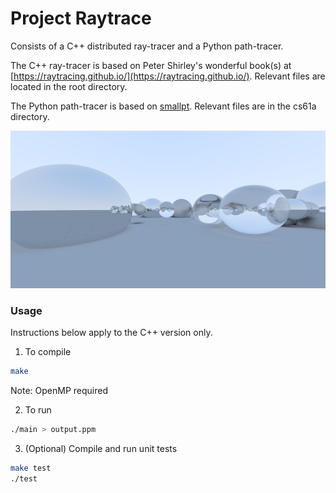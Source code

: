 # Project Raytrace
Consists of a C++ distributed ray-tracer and a Python path-tracer.

The C++ ray-tracer is based on Peter Shirley's wonderful book(s) at [https://raytracing.github.io/](https://raytracing.github.io/). Relevant files are located in the root directory.

The Python path-tracer is based on [smallpt](https://www.kevinbeason.com/smallpt/). Relevant files are in the cs61a directory.

![Sample Output](sample.png)

### Usage
Instructions below apply to the C++ version only.

1. To compile
```bash
make
```
Note: OpenMP required

2. To run
```bash
./main > output.ppm
```

3. (Optional) Compile and run unit tests
```bash
make test
./test
```
